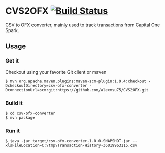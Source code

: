 # CVS2OFX [![Build Status](https://travis-ci.org/alexmsu75/CVS2OFX.svg?branch=master)](https://travis-ci.org/alexmsu75/CVS2OFX)
CSV to OFX converter, mainly used to track transactions from Capital One Spark.

## Usage

### Get it
Checkout using your favorite Git client or maven

``$ mvn org.apache.maven.plugins:maven-scm-plugin:1.9.4:checkout -DcheckoutDirectory=csv-ofx-converter -DconnectionUrl=scm:git:https://github.com/alexmsu75/CVS2OFX.git``

### Build it

```
$ cd csv-ofx-converter
$ mvn package
```

### Run it

```
$ java -jar target/csv-ofx-converter-1.0.0-SNAPSHOT.jar --xlsFileLocation=C:\tmp\Transaction-History-36019963115.csv
```